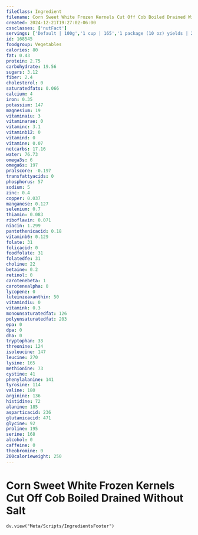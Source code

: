 ```yaml
---
fileClass: Ingredient
filename: Corn Sweet White Frozen Kernels Cut Off Cob Boiled Drained Without Salt
created: 2024-12-21T19:27:02-06:00
cssclasses: ['nutFact']
servings: ['Default | 100g','1 cup | 165','1 package (10 oz) yields | 284']
id: 168545
foodgroup: Vegetables
calories: 80
fat: 0.43
protein: 2.75
carbohydrate: 19.56
sugars: 3.12
fiber: 2.4
cholesterol: 0
saturatedfats: 0.066
calcium: 4
iron: 0.35
potassium: 147
magnesium: 19
vitaminaiu: 3
vitaminarae: 0
vitaminc: 3.1
vitaminb12: 0
vitamind: 0
vitamine: 0.07
netcarbs: 17.16
water: 76.73
omega3s: 6
omega6s: 197
pralscore: -0.197
transfattyacids: 0
phosphorus: 57
sodium: 5
zinc: 0.4
copper: 0.037
manganese: 0.127
selenium: 0.7
thiamin: 0.083
riboflavin: 0.071
niacin: 1.299
pantothenicacid: 0.18
vitaminb6: 0.129
folate: 31
folicacid: 0
foodfolate: 31
folatedfe: 31
choline: 22
betaine: 0.2
retinol: 0
carotenebeta: 1
carotenealpha: 0
lycopene: 0
luteinzeaxanthin: 50
vitamindiu: 0
vitamink: 0.3
monounsaturatedfat: 126
polyunsaturatedfat: 203
epa: 0
dpa: 0
dha: 0
tryptophan: 33
threonine: 124
isoleucine: 147
leucine: 270
lysine: 165
methionine: 73
cystine: 41
phenylalanine: 141
tyrosine: 114
valine: 180
arginine: 136
histidine: 72
alanine: 185
asparticacid: 236
glutamicacid: 471
glycine: 92
proline: 195
serine: 168
alcohol: 0
caffeine: 0
theobromine: 0
200calorieweight: 250
---
```


# Corn Sweet White Frozen Kernels Cut Off Cob Boiled Drained Without Salt

```dataviewjs
dv.view("Meta/Scripts/IngredientsFooter")
```